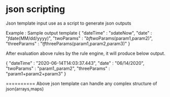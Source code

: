 # json scripting
Json template input use as a script to generate json outputs

Example : Sample output template
{
  "dateTime" : "$s$dateNow",
  "date" : "$f$date(MM/dd/yyyy)",
  "twoParams" : "$bf$twoParams(param1,param2)",
  "threeParams" : "$tf$threeParams(param1,param2,param3)"
}

After evaluation above rules by the rule engine, it will produce below output.

{
  "dateTime" : "2020-06-14T14:03:37.443",
  "date" : "06/14/2020",
  "twoParams" : "param1_param2",
  "threeParams" : "param1+param2+param3"
}

==========
Above json template can handle any complex structure of json(arrays,maps)